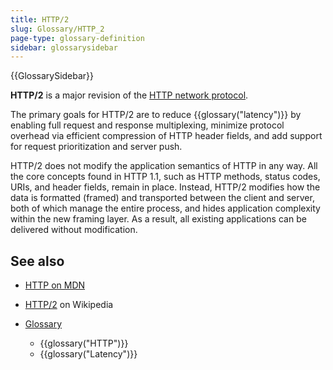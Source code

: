 ```yaml
---
title: HTTP/2
slug: Glossary/HTTP_2
page-type: glossary-definition
sidebar: glossarysidebar
---
```


{{GlossarySidebar}}

**HTTP/2** is a major revision of the [HTTP network protocol](/en-US/docs/Web/HTTP/Basics_of_HTTP).

The primary goals for HTTP/2 are to reduce {{glossary("latency")}} by enabling full request and response multiplexing, minimize protocol overhead via efficient compression of HTTP header fields, and add support for request prioritization and server push.

HTTP/2 does not modify the application semantics of HTTP in any way. All the core concepts found in HTTP 1.1, such as HTTP methods, status codes, URIs, and header fields, remain in place. Instead, HTTP/2 modifies how the data is formatted (framed) and transported between the client and server, both of which manage the entire process, and hides application complexity within the new framing layer. As a result, all existing applications can be delivered without modification.

## See also

- [HTTP on MDN](/en-US/docs/Web/HTTP)
- [HTTP/2](https://en.wikipedia.org/wiki/HTTP/2) on Wikipedia
- [Glossary](/en-US/docs/Glossary)

  - {{glossary("HTTP")}}
  - {{glossary("Latency")}}
